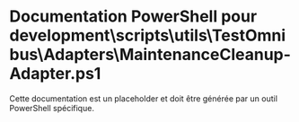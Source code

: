 # Documentation PowerShell pour development\scripts\utils\TestOmnibus\Adapters\MaintenanceCleanup-Adapter.ps1

Cette documentation est un placeholder et doit être générée par un outil PowerShell spécifique.
